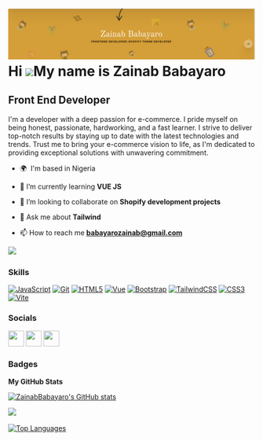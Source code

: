 ![](https://github.com/ZainabBabayaro/ZainabBabayaro/blob/main/banner.png)
Hi ![](https://user-images.githubusercontent.com/18350557/176309783-0785949b-9127-417c-8b55-ab5a4333674e.gif)My name is Zainab Babayaro
=======================================================================================================================================

Front End Developer
-------------------

I'm a developer with a deep passion for e-commerce. I pride myself on being honest, passionate, hardworking, and a fast learner. I strive to deliver top-notch results by staying up to date with the latest technologies and trends. Trust me to bring your e-commerce vision to life, as I'm dedicated to providing exceptional solutions with unwavering commitment.
<img src="https://media.tenor.com/S59bPkT0pqcAAAAC/programming.gif" alt="" align="right" alt="Coding" width="400" >
- 🌍  I'm based in Nigeria

- 🌱 I’m currently learning **VUE JS**

- 👯 I’m looking to collaborate on **Shopify development projects**

- 💬 Ask me about **Tailwind**

- 📫 How to reach me **babayarozainab@gmail.com**

<a href="https://www.github.com/ZainabBabayaro" target="_blank" rel="noreferrer"><img
src="https://img.shields.io/github/followers/ZainabBabayaro?logo=github&style=for-the-badge&color=ffffff&labelColor=000000" /></a>

### Skills


<p align="left">
<a href="https://developer.mozilla.org/en-US/docs/Web/JavaScript" target="_blank" rel="noreferrer"><img src="https://raw.githubusercontent.com/danielcranney/readme-generator/main/public/icons/skills/javascript-colored.svg" width="36" height="36" alt="JavaScript" /></a>
<a href="https://git-scm.com/" target="_blank" rel="noreferrer"><img src="https://raw.githubusercontent.com/danielcranney/readme-generator/main/public/icons/skills/git-colored.svg" width="36" height="36" alt="Git" /></a>
<a href="https://developer.mozilla.org/en-US/docs/Glossary/HTML5" target="_blank" rel="noreferrer"><img src="https://raw.githubusercontent.com/danielcranney/readme-generator/main/public/icons/skills/html5-colored.svg" width="36" height="36" alt="HTML5" /></a>
<a href="https://vuejs.org/" target="_blank" rel="noreferrer"><img src="https://raw.githubusercontent.com/danielcranney/readme-generator/main/public/icons/skills/vuejs-colored.svg" width="36" height="36" alt="Vue" /></a>
<a href="https://getbootstrap.com/" target="_blank" rel="noreferrer"><img src="https://raw.githubusercontent.com/danielcranney/readme-generator/main/public/icons/skills/bootstrap-colored.svg" width="36" height="36" alt="Bootstrap" /></a>
<a href="https://tailwindcss.com/" target="_blank" rel="noreferrer"><img src="https://raw.githubusercontent.com/danielcranney/readme-generator/main/public/icons/skills/tailwindcss-colored.svg" width="36" height="36" alt="TailwindCSS" /></a>
<a href="https://www.w3.org/TR/CSS/#css" target="_blank" rel="noreferrer"><img src="https://raw.githubusercontent.com/danielcranney/readme-generator/main/public/icons/skills/css3-colored.svg" width="36" height="36" alt="CSS3" /></a>
<a href="https://vitejs.dev/" target="_blank" rel="noreferrer"><img src="https://raw.githubusercontent.com/danielcranney/readme-generator/main/public/icons/skills/vite-colored.svg" width="36" height="36" alt="Vite" /></a>
</p>


### Socials

<p align="left"> <a href="https://www.github.com/ZainabBabayaro" target="_blank" rel="noreferrer"><img src="https://raw.githubusercontent.com/danielcranney/readme-generator/main/public/icons/socials/github.svg" width="32" height="32" /></a> <a href="https://www.linkedin.com/in/zainab_babayaro" target="_blank" rel="noreferrer"><img src="https://raw.githubusercontent.com/danielcranney/readme-generator/main/public/icons/socials/linkedin.svg" width="32" height="32" /></a> <a href="https://www.twitter.com/zainab_babayaro" target="_blank" rel="noreferrer"><img src="https://raw.githubusercontent.com/danielcranney/readme-generator/main/public/icons/socials/twitter.svg" width="32" height="32" /></a></p>

### Badges

<b>My GitHub Stats</b>

<a href="http://www.github.com/ZainabBabayaro"><img src="https://github-readme-stats.vercel.app/api?username=ZainabBabayaro&show_icons=true&hide=&count_private=true&title_color=facc15&text_color=ffffff&icon_color=ffffff&bg_color=000000&hide_border=true&show_icons=true" alt="ZainabBabayaro's GitHub stats" /></a>

<a href="http://www.github.com/ZainabBabayaro"><img src="https://github-readme-streak-stats.herokuapp.com/?user=ZainabBabayaro&stroke=ffffff&background=000000&ring=facc15&fire=facc15&currStreakNum=ffffff&currStreakLabel=facc15&sideNums=ffffff&sideLabels=ffffff&dates=ffffff&hide_border=true" /></a>


<a href="https://github.com/ZainabBabayaro" align="left"><img src="https://github-readme-stats.vercel.app/api/top-langs/?username=ZainabBabayaro&langs_count=10&title_color=facc15&text_color=ffffff&icon_color=ffffff&bg_color=000000&hide_border=true&locale=en&custom_title=Top%20%Languages" alt="Top Languages" /></a>
